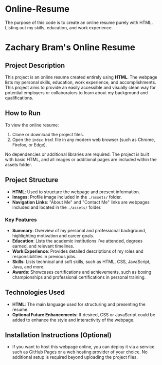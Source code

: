 # Online-Resume
The purpose of this code is to create an online resume purely with HTML. Listing out my skills, education, and work experience.

# Zachary Bram's Online Resume

## Project Description
This project is an online resume created entirely using **HTML**. The webpage lists my personal skills, education, work experience, and accomplishments. This project aims to provide an easily accessible and visually clean way for potential employers or collaborators to learn about my background and qualifications.

## How to Run
To view the online resume:
1. Clone or download the project files.
2. Open the `index.html` file in any modern web browser (such as Chrome, Firefox, or Edge).

No dependencies or additional libraries are required. The project is built with basic HTML, and all images or additional pages are included within the assets folder.

## Project Structure
- **HTML**: Used to structure the webpage and present information.
- **Images**: Profile image included in the `./assets/` folder.
- **Navigation Links**: "About Me" and "Contact Me" links are webpages included and located in the `./assets/` folder.

### Key Features
- **Summary**: Overview of my personal and professional background, highlighting motivation and career goals.
- **Education**: Lists the academic institutions I’ve attended, degrees earned, and relevant timelines.
- **Work Experience**: Provides detailed descriptions of my roles and responsibilities in previous jobs.
- **Skills**: Lists technical and soft skills, such as HTML, CSS, JavaScript, Java, and more.
- **Awards**: Showcases certifications and achievements, such as boxing championships and professional certifications in personal training.

## Technologies Used
- **HTML**: The main language used for structuring and presenting the resume.
- **Optional Future Enhancements**: If desired, CSS or JavaScript could be added to enhance the style and interactivity of the webpage.

## Installation Instructions (Optional)
- If you want to host this webpage online, you can deploy it via a service such as GitHub Pages or a web hosting provider of your choice. No additional setup is required beyond uploading the project files.
